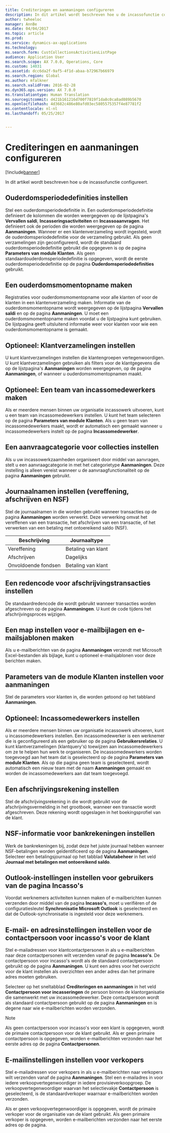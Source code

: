 ```yaml
---
title: Crediteringen en aanmaningen configureren
description: In dit artikel wordt beschreven hoe u de incassofunctie configureert.
author: twheeloc
manager: AnnBe
ms.date: 04/04/2017
ms.topic: article
ms.prod: 
ms.service: dynamics-ax-applications
ms.technology: 
ms.search.form: CustCollectionsActivitiesListPage
audience: Application User
ms.search.scope: AX 7.0.0, Operations, Core
ms.custom: 14031
ms.assetid: dcc6da2f-9af5-4f1d-abaa-b72967b66979
ms.search.region: Global
ms.author: mfalkner
ms.search.validFrom: 2016-02-28
ms.dyn365.ops.version: AX 7.0.0
ms.translationtype: Human Translation
ms.sourcegitcommit: d421b161216d700f7819f1da8c0ca8ad089b5670
ms.openlocfilehash: 4d3682c486e80afd03ec5805575357f4e87781f2
ms.contentlocale: nl-nl
ms.lasthandoff: 05/25/2017


---
```


# <a name="set-up-credit-and-collections"></a>Crediteringen en aanmaningen configureren

[!include[banner](../includes/banner.md)]


In dit artikel wordt beschreven hoe u de incassofunctie configureert.

<a name="set-up-aging-period-definitions"></a>Ouderdomsperiodedefinities instellen
-------------------------------

Stel een ouderdomsperiodedefinitie in. Een ouderdomsperiodedefinitie definieert de kolommen die worden weergegeven op de lijstpagina's **Vervallen saldi**, **Incasseringsactiviteiten** en **Incassoaanvragen**. Het definieert ook de perioden die worden weergegeven op de pagina **Aanmaningen**. Wanneer er een klantenverzameling wordt ingesteld, wordt de ouderdomsperiodedefinitie voor de verzameling gebruikt. Als geen verzamelingen zijn geconfigureerd, wordt de standaard ouderdomsperiodedefinitie gebruikt die opgegeven is op de pagina **Parameters van module Klanten**. Als geen standaardouderdomsperiodedefinitie is opgegeven, wordt de eerste ouderdomsperiodedefinitie op de pagina **Ouderdomsperiodedefinities** gebruikt.

## <a name="create-an-aging-snapshot"></a>Een ouderdomsmomentopname maken
Registraties voor ouderdomsmomentopname voor alle klanten of voor de klanten in een klantenverzameling maken. Informatie van de ouderdomsmomentopname wordt weergegeven op de lijstpagina **Vervallen saldi** en op de pagina **Aanmaningen**. U moet een ouderdomsmomentopname maken voordat u de lijstpagina kunt gebruiken. De lijstpagina geeft uitsluitend informatie weer voor klanten voor wie een ouderdomsmomentopname is gemaakt.

## <a name="optional-set-up-customer-pools"></a>Optioneel: Klantverzamelingen instellen
U kunt klantverzamelingen instellen die klantengroepen vertegenwoordigen. U kunt klantverzamelingen gebruiken als filters voor de klantgegevens die op de lijstpagina's **Aanmaningen** worden weergegeven, op de pagina **Aanmaningen**, of wanneer u ouderdomsmomentopnamen maakt.

## <a name="optional-create-a-collections-team"></a>Optioneel: Een team van incassomedewerkers maken
Als er meerdere mensen binnen uw organisatie incassowerk uitvoeren, kunt u een team van incassomedewerkers instellen. U kunt het team selecteren op de pagina **Parameters van module Klanten**. Als u geen team van incassomedewerkers maakt, wordt er automatisch een gemaakt wanneer u incassomedewerkers instelt op de pagina **Incassomedewerker**.

## <a name="set-up-a-collections-case-category"></a>Een aanvraagcategorie voor collecties instellen
Als u uw incassowerkzaamheden organiseert door middel van aanvragen, stelt u een aanvraagcategorie in met het categorietype **Aanmaningen**. Deze instelling is alleen vereist wanneer u de aanvraagfunctionaliteit op de pagina **Aanmaningen** gebruikt.

## <a name="set-up-journal-names-settlement-writeoff-and-nsf"></a>Journaalnamen instellen (vereffening, afschrijven en NSF)
Stel de journaalnamen in die worden gebruikt wanneer transacties op de pagina **Aanmaningen** worden verwerkt. Deze verwerking omvat het vereffenen van een transactie, het afschrijven van een transactie, of het verwerken van een betaling met ontoereikend saldo (NSF).

| Beschrijving | Journaaltype     |
|-------------|------------------|
| Vereffening  | Betaling van klant |
| Afschrijven   | Dagelijks            |
| Onvoldoende fondsen         | Betaling van klant |

## <a name="set-up-a-reason-code-for-writeoff-transactions"></a>Een redencode voor afschrijvingstransacties instellen
De standaardredencode die wordt gebruikt wanneer transacties worden afgeschreven op de pagina **Aanmaningen**. U kunt de code tijdens het afschrijvingsproces wijzigen.

## <a name="set-up-a-folder-for-email-attachments-and-create-email-templates"></a>Een map instellen voor e-mailbijlagen en e-mailsjablonen maken
Als u e-mailberichten van de pagina **Aanmaningen** verzendt met Microsoft Excel-bestanden als bijlage, kunt u optioneel e-mailsjablonen voor deze berichten maken.

## <a name="set-up-accounts-receivable-parameters-for-collections"></a>Parameters van de module Klanten instellen voor aanmaningen
Stel de parameters voor klanten in, die worden getoond op het tabbland **Aanmaningen**.

## <a name="optional-set-up-collections-agents"></a>Optioneel: Incassomedewerkers instellen
Als er meerdere mensen binnen uw organisatie incassowerk uitvoeren, kunt u incassomedewerkers instellen. Een incassomedewerker is een werknemer die is geconfigureerd als een gebruiker op de pagina **Gebruikersrelaties**. U kunt klantverzamelingen (klantquery's) toewijzen aan incassomedewerkers om ze te helpen hun werk te organiseren. De incassomedewerkers worden toegevoegd aan het team dat is geselecteerd op de pagina **Parameters van module Klanten**. Als op die pagina geen team is geselecteerd, wordt automatisch een nieuw team met de naam **Aanmaningen** gemaakt en worden de incassomedewerkers aan dat team toegevoegd.

## <a name="set-up-a-writeoff-account"></a>Een afschrijvingsrekening instellen
Stel de afschrijvingsrekening in die wordt gebruikt voor de afschrijvingsvermelding in het grootboek, wanneer een transactie wordt afgeschreven. Deze rekening wordt opgeslagen in het boekingsprofiel van de klant.

## <a name="set-up-nsf-information-for-bank-accounts"></a>NSF-informatie voor bankrekeningen instellen
Werk de bankrekeningen bij, zodat deze het juiste journaal hebben wanneer NSF-betalingen worden geïdentificeerd op de pagina **Aanmaningen**. Selecteer een betalingsjournaal op het tabblad **Valutabeheer** in het veld **Journaal met betalingen met ontoereikend saldo**.

## <a name="set-up-outlook-settings-for-users-of-the-collections-page"></a>Outlook-instellingen instellen voor gebruikers van de pagina Incasso's
Voordat werknemers activiteiten kunnen maken of e-mailberichten kunnen verzenden door middel van de pagina **Incasso's**, moet u verifiëren of de configuratiesleutel **Synchronisatie Microsoft Outlook** is geselecteerd en dat de Outlook-synchronisatie is ingesteld voor deze werknemers.

## <a name="set-up-email-and-address-settings-for-collections-customer-contacts"></a>E-mail- en adresinstellingen instellen voor de contactpersoon voor incasso's voor de klant
Stel e-mailadressen voor klantcontactpersonen in als u e-mailberichten naar deze contactpersonen wilt verzenden vanaf de pagina **Incasso's**. De contactpersoon voor incasso's wordt als de standaard contactpersoon gebruikt op de pagina **Aanmaningen**. U kunt een adres voor het overzicht voor de klant instellen als overzichten een ander adres dan het primaire adres moeten gebruiken. 

Selecteer op het sneltabblad **Crediteringen en aanmaningen** in het veld **Contactpersoon voor incasseringen** de persoon binnen de klantorganisatie die samenwerkt met uw incassomedewerker. Deze contactpersoon wordt als standaard contactpersoon gebruikt op de pagina **Aanmaningen** en is degene naar wie e-mailberichten worden verzonden. 

> [!NOTE] 
> Als geen contactpersoon voor incasso's voor een klant is opgegeven, wordt de primaire contactpersoon voor de klant gebruikt. Als er geen primaire contactpersoon is opgegeven, worden e-mailberichten verzonden naar het eerste adres op de pagina **Contactpersonen**.

## <a name="set-up-email-settings-for-salespeople"></a>E-mailinstellingen instellen voor verkopers
Stel e-mailadressen voor verkopers in als u e-mailberichten naar verkopers wilt verzenden vanaf de pagina **Aanmaningen**. Stel een e-mailadres in voor iedere verkoopvertegenwoordiger in iedere provisieverkoopgroep. De verkoopvertegenwoordiger waarvan het selectievakje **Contactpersoon** is geselecteerd, is de standaardverkoper waarnaar e-mailberichten worden verzonden. 

Als er geen verkoopvertegenwoordiger is opgegeven, wordt de primaire verkoper voor de organisatie van de klant gebruikt. Als geen primaire verkoper is opgegeven, worden e-mailberichten verzonden naar het eerste adres op de pagina.




